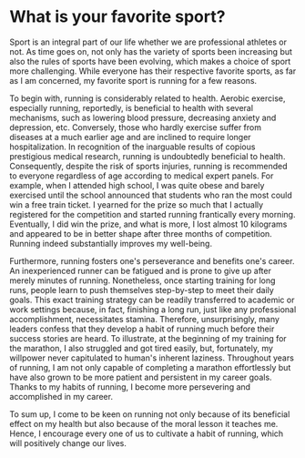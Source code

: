 # What is your favorite sport?

Sport is an integral part of our life whether we are professional athletes or not. As time goes on, not only has the variety of sports been increasing but also the rules of sports have been evolving, which makes a choice of sport more challenging. While everyone has their respective favorite sports, as far as I am concerned, my favorite sport is running for a few reasons.

To begin with, running is considerably related to health. Aerobic exercise, especially running, reportedly, is beneficial to health with several mechanisms, such as lowering blood pressure, decreasing anxiety and depression, etc. Conversely, those who hardly exercise suffer from diseases at a much earlier age and are inclined to require longer hospitalization. In recognition of the inarguable results of copious prestigious medical research, running is undoubtedly beneficial to health. Consequently, despite the risk of sports injuries, running is recommended to everyone regardless of age according to medical expert panels. For example, when I attended high school, I was quite obese and barely exercised until the school announced that students who ran the most could win a free train ticket. I yearned for the prize so much that I actually registered for the competition and started running frantically every morning. Eventually, I did win the prize, and what is more, I lost almost 10 kilograms and appeared to be in better shape after three months of competition. Running indeed substantially improves my well-being.

Furthermore, running fosters one's perseverance and benefits one's career. An inexperienced runner can be fatigued and is prone to give up after merely minutes of running. Nonetheless, once starting training for long runs, people learn to push themselves step-by-step to meet their daily goals. This exact training strategy can be readily transferred to academic or work settings because, in fact, finishing a long run, just like any professional accomplishment, necessitates stamina. Therefore, unsurprisingly, many leaders confess that they develop a habit of running much before their success stories are heard. To illustrate, at the beginning of my training for the marathon, I also struggled and got tired easily, but, fortunately, my willpower never capitulated to human's inherent laziness. Throughout years of running, I am not only capable of completing a marathon effortlessly but have also grown to be more patient and persistent in my career goals. Thanks to my habits of running, I become more persevering and accomplished in my career.

To sum up, I come to be keen on running not only because of its beneficial effect on my health but also because of the moral lesson it teaches me. Hence, I encourage every one of us to cultivate a habit of running, which will positively change our lives.
